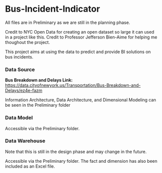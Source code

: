 # Bus-Incident-Indicator

All files are in Preliminary as we are still in the planning phase.

Credit to NYC Open Data for creating an open dataset so large it can used in a project like this.
Credit to Professor Jefferson Bien-Aime for helping me thoughout the project.

This project aims at using the data to predict and provide BI solutions on bus incidents.

### Data Source
**Bus Breakdown and Delays Link:** https://data.cityofnewyork.us/Transportation/Bus-Breakdown-and-Delays/ez4e-fazm

Information Architecture, Data Architecture, and Dimensional Modeling can be seen in the Preliminary folder

### Data Model

Accessible via the Preliminary folder.

### Data Warehouse

Note that this is still in the design phase and may change in the future.

Accessible via the Preliminary folder.
The fact and dimension has also been included as an Excel file.

